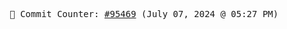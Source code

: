 <p align="center">
    <samp>
        📮 Commit Counter: <a href="https://github.com/Javascript-void0/Javascript-void0/commits/main">#95469</a> (July 07, 2024 @ 05:27 PM)
    </samp>
</p>